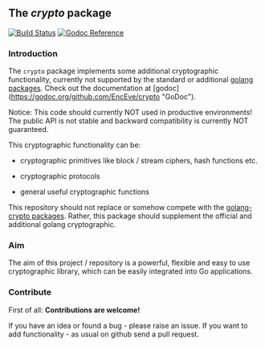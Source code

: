 ## The *crypto* package

[![Build Status](https://api.travis-ci.org/EncEve/crypto.svg?branch=master)](https://api.travis-ci.org/EncEve/crypto)
[![Godoc Reference](https://godoc.org/github.com/EncEve/crypto?status.svg)](https://godoc.org/github.com/EncEve/crypto)

### Introduction

The `crypto` package implements some additional cryptographic functionality, currently not supported by the standard or additional [golang packages](https://golang.org/pkg/ "Offical golang packages").
Check out the documentation at [godoc] (https://godoc.org/github.com/EncEve/crypto "GoDoc").

Notice:
This code should currently NOT used in productive environments!
The public API is not stable and backward compatibility is currently NOT guaranteed.

This cryptographic functionality can be:

* cryptographic primitives like block / stream ciphers, hash functions etc.

* cryptographic protocols

* general useful cryptographic functions

This repository should not replace or somehow compete with the [golang-crypto packages](https://godoc.org/golang.org/x/crypto "Additional golang crypto packages"). Rather, this package should supplement the official and additional golang cryptographic.

### Aim

The aim of this project / repository is a powerful, flexible and easy to use cryptographic library,
which can be easily integrated into Go applications.  

### Contribute

First of all: **Contributions are welcome!**
 
If you have an idea or found a bug - please raise an issue. If you want to add functionality - as usual on github send a pull request.
